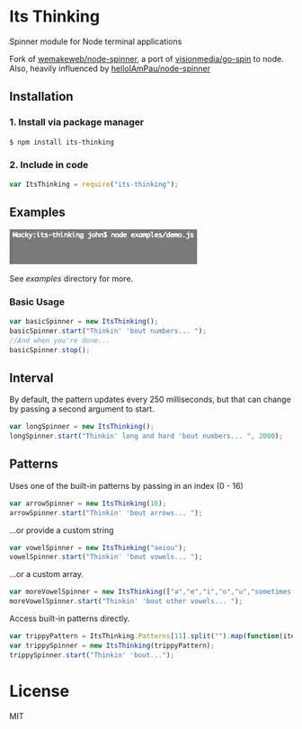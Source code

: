 
# Its Thinking

Spinner module for Node terminal applications

Fork of [wemakeweb/node-spinner](https://github.com/wemakeweb/node-spinner),
a port of [visionmedia/go-spin](https://github.com/visionmedia/go-spin) to node.
Also, heavily influenced by [helloIAmPau/node-spinner](https://github.com/helloIAmPau/node-spinner)

## Installation

### 1. Install via package manager
```
$ npm install its-thinking
```

### 2. Include in code
```js
var ItsThinking = require("its-thinking");
```

## Examples

![](./examples/demo.gif)

See _examples_ directory for more.


### Basic Usage

```js
var basicSpinner = new ItsThinking();
basicSpinner.start("Thinkin' 'bout numbers... ");
//And when you're done...
basicSpinner.stop();
```

## Interval
By default, the pattern updates every 250 milliseconds, but that can change by passing a second argument to start.

```js
var longSpinner = new ItsThinking();
longSpinner.start("Thinkin' long and hard 'bout numbers... ", 2000);
```

## Patterns

Uses one of the built-in patterns by passing in an index (0 - 16)
```js
var arrowSpinner = new ItsThinking(16);
arrowSpinner.start("Thinkin' 'bout arrows... ");
```

...or provide a custom string
```js
var vowelSpinner = new ItsThinking("aeiou");
vowelSpinner.start("Thinkin' 'bout vowels... ");
```

...or a custom array.
```js
var moreVowelSpinner = new ItsThinking(["a","e","i","o","u","sometimes y"]);
moreVowelSpinner.start("Thinkin' 'bout other vowels... ");
```

Access built-in patterns directly.

```js
var trippyPattern = ItsThinking.Patterns[11].split("").map(function(item){return "[~> " + item + " <~]"});
var trippySpinner = new ItsThinking(trippyPattern);
trippySpinner.start("Thinkin' 'bout...");
```


# License

 MIT
